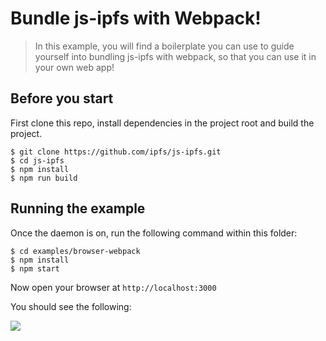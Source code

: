 # Bundle js-ipfs with Webpack!

> In this example, you will find a boilerplate you can use to guide yourself into bundling js-ipfs with webpack, so that you can use it in your own web app!

## Before you start

First clone this repo, install dependencies in the project root and build the project.

```console
$ git clone https://github.com/ipfs/js-ipfs.git
$ cd js-ipfs
$ npm install
$ npm run build
```

## Running the example

Once the daemon is on, run the following command within this folder:

```console
$ cd examples/browser-webpack
$ npm install
$ npm start
```

Now open your browser at `http://localhost:3000`

You should see the following:

![](./img/1.png)
